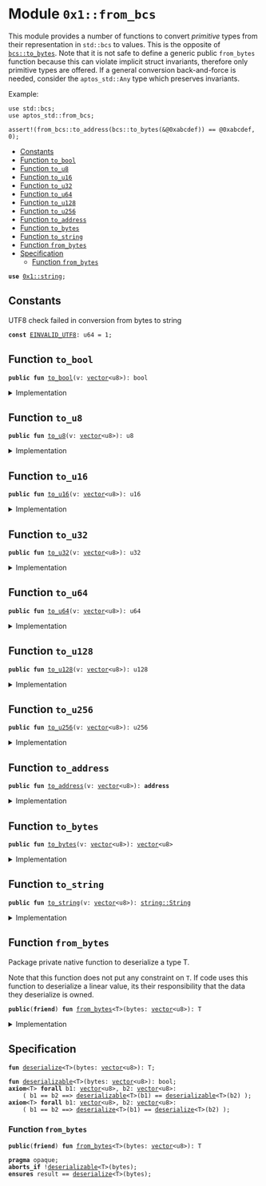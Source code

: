 
<a id="0x1_from_bcs"></a>

# Module `0x1::from_bcs`

This module provides a number of functions to convert _primitive_ types from their representation in <code>std::bcs</code>
to values. This is the opposite of <code><a href="../../../move-stdlib/tests/compiler-v2-doc/bcs.md#0x1_bcs_to_bytes">bcs::to_bytes</a></code>. Note that it is not safe to define a generic public <code>from_bytes</code>
function because this can violate implicit struct invariants, therefore only primitive types are offered. If
a general conversion back-and-force is needed, consider the <code>aptos_std::Any</code> type which preserves invariants.

Example:
```
use std::bcs;
use aptos_std::from_bcs;

assert!(from_bcs::to_address(bcs::to_bytes(&@0xabcdef)) == @0xabcdef, 0);
```


-  [Constants](#@Constants_0)
-  [Function `to_bool`](#0x1_from_bcs_to_bool)
-  [Function `to_u8`](#0x1_from_bcs_to_u8)
-  [Function `to_u16`](#0x1_from_bcs_to_u16)
-  [Function `to_u32`](#0x1_from_bcs_to_u32)
-  [Function `to_u64`](#0x1_from_bcs_to_u64)
-  [Function `to_u128`](#0x1_from_bcs_to_u128)
-  [Function `to_u256`](#0x1_from_bcs_to_u256)
-  [Function `to_address`](#0x1_from_bcs_to_address)
-  [Function `to_bytes`](#0x1_from_bcs_to_bytes)
-  [Function `to_string`](#0x1_from_bcs_to_string)
-  [Function `from_bytes`](#0x1_from_bcs_from_bytes)
-  [Specification](#@Specification_1)
    -  [Function `from_bytes`](#@Specification_1_from_bytes)


<pre><code><b>use</b> <a href="../../../move-stdlib/tests/compiler-v2-doc/string.md#0x1_string">0x1::string</a>;
</code></pre>



<a id="@Constants_0"></a>

## Constants


<a id="0x1_from_bcs_EINVALID_UTF8"></a>

UTF8 check failed in conversion from bytes to string


<pre><code><b>const</b> <a href="from_bcs.md#0x1_from_bcs_EINVALID_UTF8">EINVALID_UTF8</a>: u64 = 1;
</code></pre>



<a id="0x1_from_bcs_to_bool"></a>

## Function `to_bool`



<pre><code><b>public</b> <b>fun</b> <a href="from_bcs.md#0x1_from_bcs_to_bool">to_bool</a>(v: <a href="../../../move-stdlib/tests/compiler-v2-doc/vector.md#0x1_vector">vector</a>&lt;u8&gt;): bool
</code></pre>



<details>
<summary>Implementation</summary>


<pre><code><b>public</b> <b>fun</b> <a href="from_bcs.md#0x1_from_bcs_to_bool">to_bool</a>(v: <a href="../../../move-stdlib/tests/compiler-v2-doc/vector.md#0x1_vector">vector</a>&lt;u8&gt;): bool {
    <a href="from_bcs.md#0x1_from_bcs_from_bytes">from_bytes</a>&lt;bool&gt;(v)
}
</code></pre>



</details>

<a id="0x1_from_bcs_to_u8"></a>

## Function `to_u8`



<pre><code><b>public</b> <b>fun</b> <a href="from_bcs.md#0x1_from_bcs_to_u8">to_u8</a>(v: <a href="../../../move-stdlib/tests/compiler-v2-doc/vector.md#0x1_vector">vector</a>&lt;u8&gt;): u8
</code></pre>



<details>
<summary>Implementation</summary>


<pre><code><b>public</b> <b>fun</b> <a href="from_bcs.md#0x1_from_bcs_to_u8">to_u8</a>(v: <a href="../../../move-stdlib/tests/compiler-v2-doc/vector.md#0x1_vector">vector</a>&lt;u8&gt;): u8 {
    <a href="from_bcs.md#0x1_from_bcs_from_bytes">from_bytes</a>&lt;u8&gt;(v)
}
</code></pre>



</details>

<a id="0x1_from_bcs_to_u16"></a>

## Function `to_u16`



<pre><code><b>public</b> <b>fun</b> <a href="from_bcs.md#0x1_from_bcs_to_u16">to_u16</a>(v: <a href="../../../move-stdlib/tests/compiler-v2-doc/vector.md#0x1_vector">vector</a>&lt;u8&gt;): u16
</code></pre>



<details>
<summary>Implementation</summary>


<pre><code><b>public</b> <b>fun</b> <a href="from_bcs.md#0x1_from_bcs_to_u16">to_u16</a>(v: <a href="../../../move-stdlib/tests/compiler-v2-doc/vector.md#0x1_vector">vector</a>&lt;u8&gt;): u16 {
    <a href="from_bcs.md#0x1_from_bcs_from_bytes">from_bytes</a>&lt;u16&gt;(v)
}
</code></pre>



</details>

<a id="0x1_from_bcs_to_u32"></a>

## Function `to_u32`



<pre><code><b>public</b> <b>fun</b> <a href="from_bcs.md#0x1_from_bcs_to_u32">to_u32</a>(v: <a href="../../../move-stdlib/tests/compiler-v2-doc/vector.md#0x1_vector">vector</a>&lt;u8&gt;): u32
</code></pre>



<details>
<summary>Implementation</summary>


<pre><code><b>public</b> <b>fun</b> <a href="from_bcs.md#0x1_from_bcs_to_u32">to_u32</a>(v: <a href="../../../move-stdlib/tests/compiler-v2-doc/vector.md#0x1_vector">vector</a>&lt;u8&gt;): u32 {
    <a href="from_bcs.md#0x1_from_bcs_from_bytes">from_bytes</a>&lt;u32&gt;(v)
}
</code></pre>



</details>

<a id="0x1_from_bcs_to_u64"></a>

## Function `to_u64`



<pre><code><b>public</b> <b>fun</b> <a href="from_bcs.md#0x1_from_bcs_to_u64">to_u64</a>(v: <a href="../../../move-stdlib/tests/compiler-v2-doc/vector.md#0x1_vector">vector</a>&lt;u8&gt;): u64
</code></pre>



<details>
<summary>Implementation</summary>


<pre><code><b>public</b> <b>fun</b> <a href="from_bcs.md#0x1_from_bcs_to_u64">to_u64</a>(v: <a href="../../../move-stdlib/tests/compiler-v2-doc/vector.md#0x1_vector">vector</a>&lt;u8&gt;): u64 {
    <a href="from_bcs.md#0x1_from_bcs_from_bytes">from_bytes</a>&lt;u64&gt;(v)
}
</code></pre>



</details>

<a id="0x1_from_bcs_to_u128"></a>

## Function `to_u128`



<pre><code><b>public</b> <b>fun</b> <a href="from_bcs.md#0x1_from_bcs_to_u128">to_u128</a>(v: <a href="../../../move-stdlib/tests/compiler-v2-doc/vector.md#0x1_vector">vector</a>&lt;u8&gt;): u128
</code></pre>



<details>
<summary>Implementation</summary>


<pre><code><b>public</b> <b>fun</b> <a href="from_bcs.md#0x1_from_bcs_to_u128">to_u128</a>(v: <a href="../../../move-stdlib/tests/compiler-v2-doc/vector.md#0x1_vector">vector</a>&lt;u8&gt;): u128 {
    <a href="from_bcs.md#0x1_from_bcs_from_bytes">from_bytes</a>&lt;u128&gt;(v)
}
</code></pre>



</details>

<a id="0x1_from_bcs_to_u256"></a>

## Function `to_u256`



<pre><code><b>public</b> <b>fun</b> <a href="from_bcs.md#0x1_from_bcs_to_u256">to_u256</a>(v: <a href="../../../move-stdlib/tests/compiler-v2-doc/vector.md#0x1_vector">vector</a>&lt;u8&gt;): u256
</code></pre>



<details>
<summary>Implementation</summary>


<pre><code><b>public</b> <b>fun</b> <a href="from_bcs.md#0x1_from_bcs_to_u256">to_u256</a>(v: <a href="../../../move-stdlib/tests/compiler-v2-doc/vector.md#0x1_vector">vector</a>&lt;u8&gt;): u256 {
    <a href="from_bcs.md#0x1_from_bcs_from_bytes">from_bytes</a>&lt;u256&gt;(v)
}
</code></pre>



</details>

<a id="0x1_from_bcs_to_address"></a>

## Function `to_address`



<pre><code><b>public</b> <b>fun</b> <a href="from_bcs.md#0x1_from_bcs_to_address">to_address</a>(v: <a href="../../../move-stdlib/tests/compiler-v2-doc/vector.md#0x1_vector">vector</a>&lt;u8&gt;): <b>address</b>
</code></pre>



<details>
<summary>Implementation</summary>


<pre><code><b>public</b> <b>fun</b> <a href="from_bcs.md#0x1_from_bcs_to_address">to_address</a>(v: <a href="../../../move-stdlib/tests/compiler-v2-doc/vector.md#0x1_vector">vector</a>&lt;u8&gt;): <b>address</b> {
    <a href="from_bcs.md#0x1_from_bcs_from_bytes">from_bytes</a>&lt;<b>address</b>&gt;(v)
}
</code></pre>



</details>

<a id="0x1_from_bcs_to_bytes"></a>

## Function `to_bytes`



<pre><code><b>public</b> <b>fun</b> <a href="from_bcs.md#0x1_from_bcs_to_bytes">to_bytes</a>(v: <a href="../../../move-stdlib/tests/compiler-v2-doc/vector.md#0x1_vector">vector</a>&lt;u8&gt;): <a href="../../../move-stdlib/tests/compiler-v2-doc/vector.md#0x1_vector">vector</a>&lt;u8&gt;
</code></pre>



<details>
<summary>Implementation</summary>


<pre><code><b>public</b> <b>fun</b> <a href="from_bcs.md#0x1_from_bcs_to_bytes">to_bytes</a>(v: <a href="../../../move-stdlib/tests/compiler-v2-doc/vector.md#0x1_vector">vector</a>&lt;u8&gt;): <a href="../../../move-stdlib/tests/compiler-v2-doc/vector.md#0x1_vector">vector</a>&lt;u8&gt; {
    <a href="from_bcs.md#0x1_from_bcs_from_bytes">from_bytes</a>&lt;<a href="../../../move-stdlib/tests/compiler-v2-doc/vector.md#0x1_vector">vector</a>&lt;u8&gt;&gt;(v)
}
</code></pre>



</details>

<a id="0x1_from_bcs_to_string"></a>

## Function `to_string`



<pre><code><b>public</b> <b>fun</b> <a href="from_bcs.md#0x1_from_bcs_to_string">to_string</a>(v: <a href="../../../move-stdlib/tests/compiler-v2-doc/vector.md#0x1_vector">vector</a>&lt;u8&gt;): <a href="../../../move-stdlib/tests/compiler-v2-doc/string.md#0x1_string_String">string::String</a>
</code></pre>



<details>
<summary>Implementation</summary>


<pre><code><b>public</b> <b>fun</b> <a href="from_bcs.md#0x1_from_bcs_to_string">to_string</a>(v: <a href="../../../move-stdlib/tests/compiler-v2-doc/vector.md#0x1_vector">vector</a>&lt;u8&gt;): String {
    // To make this safe, we need <b>to</b> evaluate the utf8 <b>invariant</b>.
    <b>let</b> s = <a href="from_bcs.md#0x1_from_bcs_from_bytes">from_bytes</a>&lt;String&gt;(v);
    <b>assert</b>!(<a href="../../../move-stdlib/tests/compiler-v2-doc/string.md#0x1_string_internal_check_utf8">string::internal_check_utf8</a>(<a href="../../../move-stdlib/tests/compiler-v2-doc/string.md#0x1_string_bytes">string::bytes</a>(&s)), <a href="from_bcs.md#0x1_from_bcs_EINVALID_UTF8">EINVALID_UTF8</a>);
    s
}
</code></pre>



</details>

<a id="0x1_from_bcs_from_bytes"></a>

## Function `from_bytes`

Package private native function to deserialize a type T.

Note that this function does not put any constraint on <code>T</code>. If code uses this function to
deserialize a linear value, its their responsibility that the data they deserialize is
owned.


<pre><code><b>public</b>(<b>friend</b>) <b>fun</b> <a href="from_bcs.md#0x1_from_bcs_from_bytes">from_bytes</a>&lt;T&gt;(bytes: <a href="../../../move-stdlib/tests/compiler-v2-doc/vector.md#0x1_vector">vector</a>&lt;u8&gt;): T
</code></pre>



<details>
<summary>Implementation</summary>


<pre><code><b>public</b>(<b>friend</b>) <b>native</b> <b>fun</b> <a href="from_bcs.md#0x1_from_bcs_from_bytes">from_bytes</a>&lt;T&gt;(bytes: <a href="../../../move-stdlib/tests/compiler-v2-doc/vector.md#0x1_vector">vector</a>&lt;u8&gt;): T;
</code></pre>



</details>

<a id="@Specification_1"></a>

## Specification



<a id="0x1_from_bcs_deserialize"></a>


<pre><code><b>fun</b> <a href="from_bcs.md#0x1_from_bcs_deserialize">deserialize</a>&lt;T&gt;(bytes: <a href="../../../move-stdlib/tests/compiler-v2-doc/vector.md#0x1_vector">vector</a>&lt;u8&gt;): T;
<a id="0x1_from_bcs_deserializable"></a>
<b>fun</b> <a href="from_bcs.md#0x1_from_bcs_deserializable">deserializable</a>&lt;T&gt;(bytes: <a href="../../../move-stdlib/tests/compiler-v2-doc/vector.md#0x1_vector">vector</a>&lt;u8&gt;): bool;
<b>axiom</b>&lt;T&gt; <b>forall</b> b1: <a href="../../../move-stdlib/tests/compiler-v2-doc/vector.md#0x1_vector">vector</a>&lt;u8&gt;, b2: <a href="../../../move-stdlib/tests/compiler-v2-doc/vector.md#0x1_vector">vector</a>&lt;u8&gt;:
    ( b1 == b2 ==&gt; <a href="from_bcs.md#0x1_from_bcs_deserializable">deserializable</a>&lt;T&gt;(b1) == <a href="from_bcs.md#0x1_from_bcs_deserializable">deserializable</a>&lt;T&gt;(b2) );
<b>axiom</b>&lt;T&gt; <b>forall</b> b1: <a href="../../../move-stdlib/tests/compiler-v2-doc/vector.md#0x1_vector">vector</a>&lt;u8&gt;, b2: <a href="../../../move-stdlib/tests/compiler-v2-doc/vector.md#0x1_vector">vector</a>&lt;u8&gt;:
    ( b1 == b2 ==&gt; <a href="from_bcs.md#0x1_from_bcs_deserialize">deserialize</a>&lt;T&gt;(b1) == <a href="from_bcs.md#0x1_from_bcs_deserialize">deserialize</a>&lt;T&gt;(b2) );
</code></pre>



<a id="@Specification_1_from_bytes"></a>

### Function `from_bytes`


<pre><code><b>public</b>(<b>friend</b>) <b>fun</b> <a href="from_bcs.md#0x1_from_bcs_from_bytes">from_bytes</a>&lt;T&gt;(bytes: <a href="../../../move-stdlib/tests/compiler-v2-doc/vector.md#0x1_vector">vector</a>&lt;u8&gt;): T
</code></pre>




<pre><code><b>pragma</b> opaque;
<b>aborts_if</b> !<a href="from_bcs.md#0x1_from_bcs_deserializable">deserializable</a>&lt;T&gt;(bytes);
<b>ensures</b> result == <a href="from_bcs.md#0x1_from_bcs_deserialize">deserialize</a>&lt;T&gt;(bytes);
</code></pre>


[move-book]: https://aptos.dev/move/book/SUMMARY
